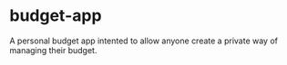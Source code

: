 # budget-app
A personal budget app intented to allow anyone create a private way of managing their budget.
